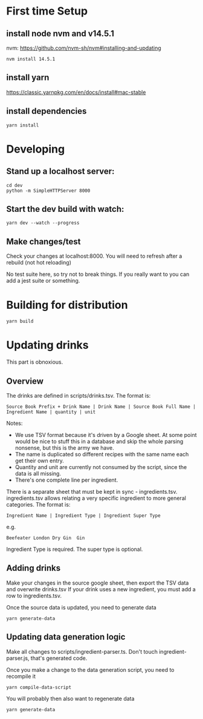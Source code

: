 # First time Setup
## install node nvm and v14.5.1
nvm: https://github.com/nvm-sh/nvm#installing-and-updating

```
nvm install 14.5.1
```

## install yarn
https://classic.yarnpkg.com/en/docs/install#mac-stable

## install dependencies
```
yarn install
```

# Developing
## Stand up a localhost server:
```
cd dev
python -m SimpleHTTPServer 8000
```

## Start the dev build with watch:
```
yarn dev --watch --progress
```

## Make changes/test
Check your changes at localhost:8000. You will need to refresh after a rebuild (not hot reloading)

No test suite here, so try not to break things. If you really want to you can add a jest suite or something.

# Building for distribution
```
yarn build
```

# Updating drinks
This part is obnoxious. 
## Overview
The drinks are defined in scripts/drinks.tsv. The format is:
```
Source Book Prefix + Drink Name | Drink Name | Source Book Full Name | Ingredient Name | quantity | unit
```
Notes: 
- We use TSV format because it's driven by a Google sheet. At some point would be nice to stuff this in a database and skip the whole parsing nonsense, but this is the army we have.
- The name is duplicated so different recipes with the same name each get their own entry. 
- Quantity and unit are currently not consumed by the script, since the data is all missing.
- There's one complete line per ingredient.

There is a separate sheet that must be kept in sync - ingredients.tsv. 
ingredients.tsv allows relating a very specific ingredient to more general categories. The format is: 

```
Ingredient Name | Ingredient Type | Ingredient Super Type
```

e.g. 
```
Beefeater London Dry Gin  Gin
```

Ingredient Type is required. The super type is optional.

## Adding drinks
Make your changes in the source google sheet, then export the TSV data and overwrite drinks.tsv
If your drink uses a new ingredient, you must add a row to ingredients.tsv.

Once the source data is updated, you need to generate data

```
yarn generate-data
```

## Updating data generation logic
Make all changes to scripts/ingredient-parser.ts. Don't touch ingredient-parser.js, that's generated code.

Once you make a change to the data generation script, you need to recompile it
```
yarn compile-data-script
```

You will probably then also want to regenerate data
```
yarn generate-data
```